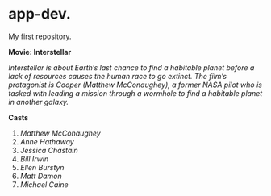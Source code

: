 # app-dev.
My first repository.

**Movie: Interstellar**

*Interstellar is about Earth’s last chance to find a habitable planet before a lack of resources causes the human race to go extinct. The film’s protagonist is Cooper (Matthew McConaughey), a former NASA pilot who is tasked with leading a mission through a wormhole to find a habitable planet in another galaxy.*

**Casts**
1. *Matthew McConaughey*
2. *Anne Hathaway*
3. *Jessica Chastain*
4. *Bill Irwin*
5. *Ellen Burstyn*
6. *Matt Damon*
7. *Michael Caine*
